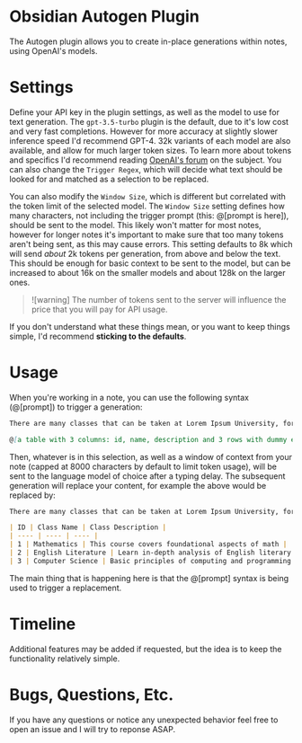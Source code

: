 # Obsidian Autogen Plugin
The Autogen plugin allows you to create in-place generations within notes, using OpenAI's models.

# Settings
Define your API key in the plugin settings, as well as the model to use for text generation. The `gpt-3.5-turbo` plugin is the default, due to it's low cost and very fast completions. However for more accuracy at slightly slower inference speed I'd recommend GPT-4. 32k variants of each model are also available, and allow for much larger token sizes. To learn more about tokens and specifics I'd recommend reading [OpenAI's forum](https://help.openai.com/en/articles/4936856-what-are-tokens-and-how-to-count-them) on the subject. You can also change the `Trigger Regex`, which will decide what text should be looked for and matched as a selection to be replaced.

You can also modify the `Window Size`, which is different but correlated with the token limit of the selected model. The `Window Size` setting defines how many characters, not including the trigger prompt (this: @[prompt is here]), should be sent to the model. This likely won't matter for most notes, however for longer notes it's important to make sure that too many tokens aren't being sent, as this may cause errors. This setting defaults to 8k which will send _about_ 2k tokens per generation, from above and below the text. This should be enough for basic context to be sent to the model, but can be increased to about 16k on the smaller models and about 128k on the larger ones.

> ![warning]
> The number of tokens sent to the server will influence the price that you will pay for API usage.

If you don't understand what these things mean, or you want to keep things simple, I'd recommend **sticking to the defaults**.


# Usage
When you're working in a note, you can use the following syntax (@[prompt]) to trigger a generation:

```markdown
There are many classes that can be taken at Lorem Ipsum University, for example:

@[a table with 3 columns: id, name, description and 3 rows with dummy entries for a list of classes one could take]
```

Then, whatever is in this selection, as well as a window of context from your note (capped at 8000 characters by default to limit token usage), will be sent to the language model of choice after a typing delay. The subsequent generation will replace your content, for example the above would be replaced by:

```markdown
There are many classes that can be taken at Lorem Ipsum University, for example:

| ID | Class Name | Class Description |
| ---- | ---- | ---- |
| 1 | Mathematics | This course covers foundational aspects of math |
| 2 | English Literature | Learn in-depth analysis of English literary works |
| 3 | Computer Science | Basic principles of computing and programming languages covered |
```

The main thing that is happening here is that the @[prompt] syntax is being used to trigger a replacement.

# Timeline
Additional features may be added if requested, but the idea is to keep the functionality relatively simple.

# Bugs, Questions, Etc.
If you have any questions or notice any unexpected behavior feel free to open an issue and I will try to reponse ASAP.